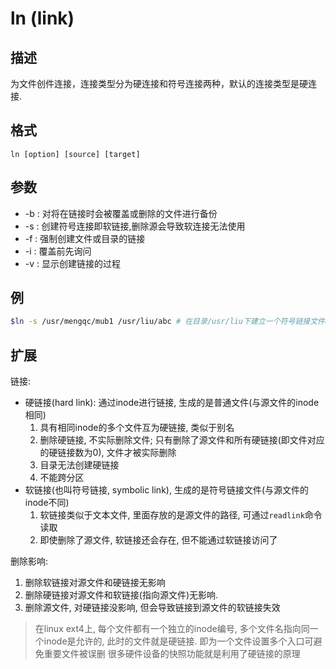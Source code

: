 # ln (link)

## 描述

为文件创件连接，连接类型分为硬连接和符号连接两种，默认的连接类型是硬连接.

## 格式

    ln [option] [source] [target]

## 参数
- -b : 对将在链接时会被覆盖或删除的文件进行备份
- -s : 创建符号连接即软链接,删除源会导致软连接无法使用
- -f : 强制创建文件或目录的链接
- -i : 覆盖前先询问
- -v : 显示创建链接的过程

## 例
```sh
$ln -s /usr/mengqc/mub1 /usr/liu/abc # 在目录/usr/liu下建立一个符号链接文件abc，使它指向目录/usr/mengqc/mub1
```

## 扩展
链接:
- 硬链接(hard link): 通过inode进行链接, 生成的是普通文件(与源文件的inode相同)
    1. 具有相同inode的多个文件互为硬链接, 类似于别名
    1. 删除硬链接, 不实际删除文件; 只有删除了源文件和所有硬链接(即文件对应的硬链接数为0), 文件才被实际删除
    1. 目录无法创建硬链接
    1. 不能跨分区
- 软链接(也叫符号链接, symbolic link), 生成的是符号链接文件(与源文件的inode不同)
    1. 软链接类似于文本文件, 里面存放的是源文件的路径, 可通过`readlink`命令读取
    1. 即使删除了源文件, 软链接还会存在, 但不能通过软链接访问了

删除影响:
1. 删除软链接对源文件和硬链接无影响
1. 删除硬链接对源文件和软链接(指向源文件)无影响.
1. 删除源文件, 对硬链接没影响, 但会导致链接到源文件的软链接失效

> 在linux ext4上, 每个文件都有一个独立的inode编号, 多个文件名指向同一个inode是允许的, 此时的文件就是硬链接. 即为一个文件设置多个入口可避免重要文件被误删
> 很多硬件设备的快照功能就是利用了硬链接的原理